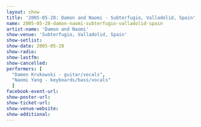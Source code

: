 ```yaml
---
layout: show
title: '2005-05-28: Damon and Naomi - Subterfugio, Valladolid, Spain'
name: 2005-05-28-damon-naomi-subterfugio-valladolid-spain
artist-name: 'Damon and Naomi'
show-venue: 'Subterfugio, Valladolid, Spain'
show-setlist: 
show-date: 2005-05-28
show-radio: 
show-lastfm: 
show-cancelled: 
performers: [
  "Damon Krukowski - guitar/vocals",
  "Naomi Yang - keyboards/bass/vocals"
  ]
facebook-event-url: 
show-poster-url: 
show-ticket-url: 
show-venue-website: 
show-additional: 
---
```


